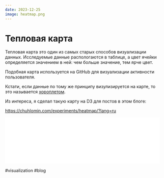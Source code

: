 ```yaml
---
date: 2023-12-25
image: heatmap.png
---
```


# Тепловая карта

Тепловая карта это один из самых старых способов визуализации данных.
Исследуемые данные распологаются в таблице, а цвет ячейки определяется значением в ней: чем больше значение, тем ярче цвет.

Подобная карта используется на GitHub для визуализации активности пользователя.

Кстати, если данные по тому же принципу визулизируется на карте, то это называется [хороплетом](https://ru.wikipedia.org/wiki/Фоновая_картограмма).

Из интереса, я сделал такую карту на D3 для постов в этом блоге:

https://chuhlomin.com/experiments/heatmap/?lang=ru

<iframe src="/experiments/heatmap/?lang=ru"
    width="100%"
    height="auto"
    style="border: none;"
    onload="const viewBox = this.contentWindow.document.querySelector('svg').getAttribute('viewBox');
    const [x, y, width, height] = viewBox.split(',');
    this.style.aspectRatio = width / height;"
></iframe>

#visualization #blog
